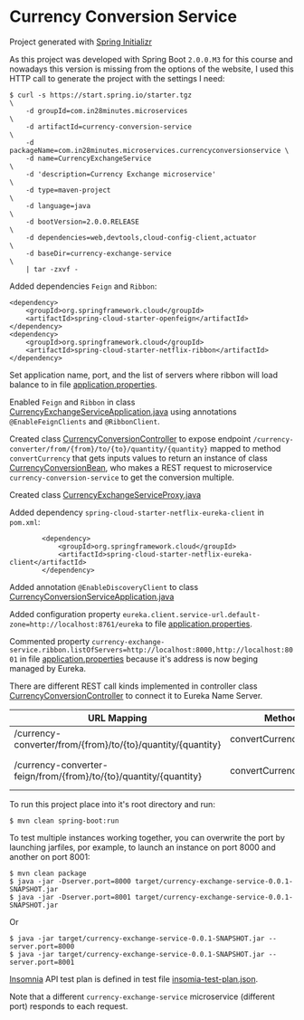 # Currency Conversion Service

Project generated with [Spring Initializr](https://start.spring.io/)

As this project was developed with Spring Boot `2.0.0.M3` for this course and
nowadays this version is missing from the options of the website, I used this
HTTP call to generate the project with the settings I need:

```
$ curl -s https://start.spring.io/starter.tgz                              \
    -d groupId=com.in28minutes.microservices                               \
    -d artifactId=currency-conversion-service                              \
    -d packageName=com.in28minutes.microservices.currencyconversionservice \
    -d name=CurrencyExchangeService                                        \
    -d 'description=Currency Exchange microservice'                        \
    -d type=maven-project                                                  \
    -d language=java                                                       \
    -d bootVersion=2.0.0.RELEASE                                           \
    -d dependencies=web,devtools,cloud-config-client,actuator              \
    -d baseDir=currency-exchange-service                                   \
    | tar -zxvf -
```

Added dependencies `Feign` and `Ribbon`:

```
<dependency>
    <groupId>org.springframework.cloud</groupId>
    <artifactId>spring-cloud-starter-openfeign</artifactId>
</dependency>
<dependency>
    <groupId>org.springframework.cloud</groupId>
    <artifactId>spring-cloud-starter-netflix-ribbon</artifactId>
</dependency>
```

Set application name, port, and the list of servers where ribbon will load
balance to in file [application.properties](src/main/resources/application.properties).

Enabled `Feign` and `Ribbon` in class [CurrencyExchangeServiceApplication.java](src/main/java/com/in28minutes/microservices/currencyconversionservice/CurrencyExchangeServiceApplication.java)
using annotations `@EnableFeignClients` and `@RibbonClient`.

Created class [CurrencyConversionController](src/main/java/com/in28minutes/microservices/CurrencyConversionController.java)
to expose endpoint `/currency-converter/from/{from}/to/{to}/quantity/{quantity}`
mapped to method `convertCurrency` that gets inputs values to return an
instance of class [CurrencyConversionBean](src/main/java/com/in28minutes/microservices/CurrencyConversionBean.java),
who makes a REST request to microservice `currency-conversion-service` to get
the conversion multiple.

Created class [CurrencyExchangeServiceProxy.java](src/main/java/com/in28minutes/microservices/currencyconversionservice/CurrencyExchangeServiceProxy.java)

Added dependency `spring-cloud-starter-netflix-eureka-client` in `pom.xml`:

```
		<dependency>
			<groupId>org.springframework.cloud</groupId>
			<artifactId>spring-cloud-starter-netflix-eureka-client</artifactId>
		</dependency>
```


Added annotation `@EnableDiscoveryClient` to class [CurrencyConversionServiceApplication.java](src/main/java/com/in28minutes/microservices/currencyconversionservice/CurrencyConversionServiceApplication.java) 

Added configuration property `eureka.client.service-url.default-zone=http://localhost:8761/eureka` to file [application.properties](src/main/resources/application.properties).

Commented property `currency-exchange-service.ribbon.listOfServers=http://localhost:8000,http://localhost:8001` in file [application.properties](src/main/resources/application.properties)
because it's address is now beging managed by Eureka.

There are different REST call kinds implemented in controller class [CurrencyConversionController](src/main/java/com/in28minutes/microservices/CurrencyConversionController.java)
to connect it to Eureka Name Server.

| URL Mapping                                                       | Method                 | Description          |
|-------------------------------------------------------------------|------------------------|----------------------|
| /currency-converter/from/{from}/to/{to}/quantity/{quantity}       | convertCurrency()      | RestTemplate based   |
| /currency-converter-feign/from/{from}/to/{to}/quantity/{quantity} | convertCurrencyFeign() | Feign + Ribbon based |

To run this project place into it's root directory and run:

```
$ mvn clean spring-boot:run
```

To test multiple instances working together, you can overwrite the port by launching
jarfiles, por example, to launch an instance on port 8000 and another on port 8001:

```
$ mvn clean package
$ java -jar -Dserver.port=8000 target/currency-exchange-service-0.0.1-SNAPSHOT.jar
$ java -jar -Dserver.port=8001 target/currency-exchange-service-0.0.1-SNAPSHOT.jar
```

Or

```
$ java -jar target/currency-exchange-service-0.0.1-SNAPSHOT.jar --server.port=8000
$ java -jar target/currency-exchange-service-0.0.1-SNAPSHOT.jar --server.port=8001
```

[Insomnia](https://insomnia.rest/) API test plan is defined in
test file [insomia-test-plan.json](insomia-test-plan.json).

Note that a different `currency-exchange-service`
microservice (different port) responds to each request.
